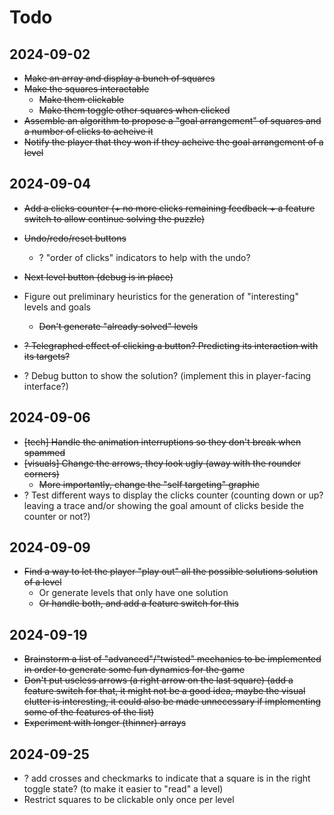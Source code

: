 # Todo

## 2024-09-02

- ~~Make an array and display a bunch of squares~~
- ~~Make the squares interactable~~
	- ~~Make them clickable~~
	- ~~Make them toggle other squares when clicked~~
- ~~Assemble an algorithm to propose a "goal arrangement" of squares and a number of clicks to acheive it~~
- ~~Notify the player that they won if they acheive the goal arrangement of a level~~

## 2024-09-04

- ~~Add a clicks counter (+ no more clicks remaining feedback + a feature switch to allow continue solving the puzzle)~~
- ~~Undo/redo/reset buttons~~ 
	- ? "order of clicks" indicators to help with the undo?
- ~~Next level button (debug is in place)~~

- Figure out preliminary heuristics for the generation of "interesting" levels and goals
	- ~~Don't generate "already solved" levels~~
- ~~? Telegraphed effect of clicking a button? Predicting its interaction with its targets?~~
- ? Debug button to show the solution? (implement this in player-facing interface?)

## 2024-09-06

- ~~[tech] Handle the animation interruptions so they don't break when spammed~~
- ~~[visuals] Change the arrows, they look ugly (away with the rounder corners)~~
	- ~~More importantly, change the "self targeting" graphic~~
- ? Test different ways to display the clicks counter (counting down or up? leaving a trace and/or showing the goal amount of clicks beside the counter or not?)

## 2024-09-09

- ~~Find a way to let the player "play out" all the possible solutions solution of a level~~
	- Or generate levels that only have one solution
	- ~~Or handle both, and add a feature switch for this~~

## 2024-09-19

- ~~Brainstorm a list of "advanced"/"twisted" mechanics to be implemented in order to generate some fun dynamics for the game~~
- ~~Don't put useless arrows (a right arrow on the last square) (add a feature switch for that, it might not be a good idea, maybe the visual clutter is interesting, it could also be made unnecessary if implementing some of the features of the list)~~
- ~~Experiment with longer (thinner) arrays~~

## 2024-09-25

- ? add crosses and checkmarks to indicate that a square is in the right toggle state? (to make it easier to "read" a level)
- Restrict squares to be clickable only once per level

